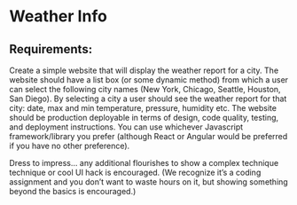 # Weather Info

## Requirements:
Create a simple website that will display the weather report for a city. The website should have a list box (or some dynamic method) from which a user can select the following city names (New York, Chicago, Seattle, Houston, San Diego). By selecting a city a user should see the weather report for that city: date, max and min temperature, pressure, humidity etc. The website should be production deployable in terms of design, code quality, testing, and deployment instructions. You can use whichever Javascript framework/library you prefer (although React or Angular would be preferred if you have no other preference).

Dress to impress… any additional flourishes to show a complex technique technique or cool UI hack is encouraged. (We recognize it’s a coding assignment and you don’t want to waste hours on it, but showing something beyond the basics is encouraged.)
